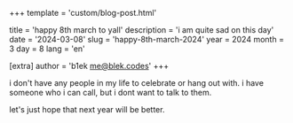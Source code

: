 +++
template = 'custom/blog-post.html'

title = 'happy 8th march to yall'
description = 'i am quite sad on this day'
date = '2024-03-08'
slug = 'happy-8th-march-2024'
year = 2024
month = 3
day = 8
lang = 'en'

[extra]
author = 'b1ek <me@blek.codes>'
+++

i don't have any people in my life to celebrate or hang out with. i have someone who i can call, but i dont want to talk to them.

let's just hope that next year will be better.